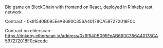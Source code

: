 Bid game on BlockChain with frontend on React, deployed in Rinkeby test network

Contract - 0x9f540B095EeAB690C356A40178CA597272018F0c

Contract on ehterscan - https://rinkeby.etherscan.io/address/0x9f540B095EeAB690C356A40178CA597272018F0c#code
